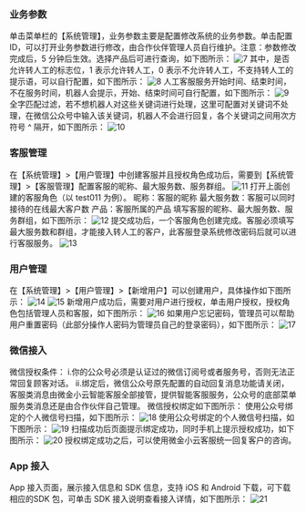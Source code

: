 ### 业务参数
单击菜单栏的【系统管理】，业务参数主要是配置修改系统的业务参数。单击配置 ID，可以打开业务参数进行修改，由合作伙伴管理人员自行维护。注意：参数修改完成后，5 分钟后生效。选择产品后可进行查询，如下图所示：
![7](http://imgcache.tce.fsphere.cn/static/mc.qcloudimg.com/static/img/ef240a8d19a6d18a1fd0656789efa588/image.png)
其中，是否允许转人工的标志位，1 表示允许转人工，0 表示不允许转人工，不支持转人工的提示语，可以自行配置，如下图所示：
![8](http://imgcache.tce.fsphere.cn/static/mc.qcloudimg.com/static/img/0871c9fe2cfefa1f2519a45dc0f186d9/image.png)
人工客服服务开始时间、结束时间，不在服务时间，机器人会提示，开始、结束时间可自行配置，如下图所示：
![9](http://imgcache.tce.fsphere.cn/static/mc.qcloudimg.com/static/img/bb5fa964ad4c37d7737a116a07487f4d/image.png)
全字匹配过滤，若不想机器人对这些关键词进行处理，这里可配置对关键词不处理，在微信公众号中输入该关键词，机器人不会进行回复，各个关键词之间用次方符号 ^ 隔开，如下图所示：
![10](http://imgcache.tce.fsphere.cn/static/mc.qcloudimg.com/static/img/1933afaf1fb25e6e4610c038e710768a/image.png)
### 客服管理
在【系统管理】>【用户管理】中创建客服并且授权角色成功后，需要到【系统管理】>【客服管理】配置客服的昵称、最大服务数、服务群组。
![11](http://imgcache.tce.fsphere.cn/static/mc.qcloudimg.com/static/img/f7e40b8beebd751bd53cd59ccc5e7447/image.png)
打开上面创建的客服角色（以 test011 为例）。
昵称：客服的昵称
最大服务数：客服可以同时接待的在线最大客户数
产品：客服所属的产品
填写客服的昵称、最大服务数、服务群组，如下图所示：
![12](http://imgcache.tce.fsphere.cn/static/mc.qcloudimg.com/static/img/2b6b67b75546d7c8c89f69e6330414de/image.png)
提交成功后，一个客服角色创建完成。客服必须填写最大服务数和群组，才能接入转人工的客户，此客服登录系统修改密码后就可以进行客服服务。
![13](http://imgcache.tce.fsphere.cn/static/mc.qcloudimg.com/static/img/8cf3fa06da96f8cc434ff07ba05ffa61/image.png)
### 用户管理
在【系统管理】>【用户管理】>【新增用户】可以创建用户，具体操作如下图所示：
![14](http://imgcache.tce.fsphere.cn/static/mc.qcloudimg.com/static/img/3e59bda95ecb0eda61231fb3e0f11af1/image.png)
![15](http://imgcache.tce.fsphere.cn/static/mc.qcloudimg.com/static/img/a9167255382940b7b69d7aaa01dcb7f8/image.png)
新增用户成功后，需要对用户进行授权，单击用户授权，授权角色包括管理人员和客服，如下图所示：
![16](http://imgcache.tce.fsphere.cn/static/mc.qcloudimg.com/static/img/f3e2e900d78b1f5966ebd171eba04f18/image.png)
如果用户忘记密码，管理员可以帮助用户重置密码（此部分操作人密码为管理员自己的登录密码），如下图所示：
![17](http://imgcache.tce.fsphere.cn/static/mc.qcloudimg.com/static/img/5b6718b80329e661874f46266d0e74b0/image.png)
### 微信接入
微信授权条件：
i.你的公众号必须是认证过的微信订阅号或者服务号，否则无法正常回复顾客对话。
ii.绑定后，微信公众号原先配置的自动回复消息功能请关闭，客服类消息由微金小云智能客服全部接管，提供智能客服服务，公众号的底部菜单服务类消息还是由合作伙伴自己管理。
微信授权绑定如下图所示：
使用公众号绑定的个人微信号扫描，如下图所示：
![18](http://imgcache.tce.fsphere.cn/static/mc.qcloudimg.com/static/img/16d9be66958767f28995d1a186bc481b/image.png)
使用公众号绑定的个人微信号扫描，如下图所示：
![19](http://imgcache.tce.fsphere.cn/static/mc.qcloudimg.com/static/img/516fb5a9eac171902653f290c2a81460/image.png)
扫描成功后页面提示绑定成功，同时手机上提示授权成功，如下图所示：
![20](http://imgcache.tce.fsphere.cn/static/mc.qcloudimg.com/static/img/8c0c572fece91ef472f55dfa749b121c/image.png)
授权绑定成功之后，可以使用微金小云客服统一回复客户的咨询。
### App 接入
App 接入页面，展示接入信息和 SDK 信息，支持 iOS 和 Android 下载，可下载相应的SDK 包，可单击 SDK 接入说明查看接入详情，如下图所示：
![21](http://imgcache.tce.fsphere.cn/static/mc.qcloudimg.com/static/img/5ab33455bde90388f6a07592c665ad86/image.png)
